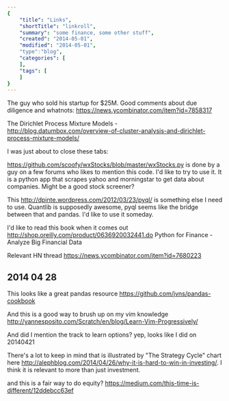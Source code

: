 ```yaml
---
{
    "title": "Links",
    "shortTitle": "linkroll",
    "summary": "some finance, some other stuff",
    "created": "2014-05-01",
    "modified": "2014-05-01",
    "type":"blog",
    "categories": [
    ],
    "tags": [
    ]
}
---
```

The guy who sold his startup for $25M. Good comments about due diligence and whatnots:
 <https://news.ycombinator.com/item?id=7858317>

The Dirichlet Process Mixture Models - <http://blog.datumbox.com/overview-of-cluster-analysis-and-dirichlet-process-mixture-models/>

I was just about to close these tabs:

<https://github.com/scoofy/wxStocks/blob/master/wxStocks.py> is done by a guy on a few forums who likes to mention this code. I'd like to try to use it. It is a python app that scrapes yahoo and morningstar to get data about companies. Might be a good stock screener?

This <http://dpinte.wordpress.com/2012/03/23/pyql/>
is something else I need to use. Quantlib is supposedly awesome, pyql seems like the bridge between that and pandas. I'd like to use it someday.

I'd like to read this book when it comes out 
<http://shop.oreilly.com/product/0636920032441.do>
Python for Finance - Analyze Big Financial Data

Relevant HN thread <https://news.ycombinator.com/item?id=7680223>

## 2014 04 28

This looks like a great pandas resource <https://github.com/jvns/pandas-cookbook>

And this is a good way to brush up on my vim knowledge <http://yannesposito.com/Scratch/en/blog/Learn-Vim-Progressively/>

And did I mention the track to learn options? yep, looks like I did on 20140421

There's a lot to keep in mind that is illustrated by "The Strategy Cycle" chart here <http://alephblog.com/2014/04/26/why-it-is-hard-to-win-in-investing/>. I think it is relevant to more than just investment.

and this is a fair way to do equity? <https://medium.com/this-time-is-different/12ddebcc63ef>
